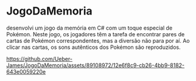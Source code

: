 # JogoDaMemoria
desenvolvi um  jogo da memória em C# com um toque especial de Pokémon. Neste jogo, os jogadores têm a tarefa de encontrar pares de cartas de Pokémon correspondentes, mas a diversão não para por aí. Ao clicar nas cartas, os sons autênticos dos Pokémon são reproduzidos.



https://github.com/Ueber-James/JogoDaMemoria/assets/89108972/12e6f8c9-cb26-4bb9-8182-643e0059220e

